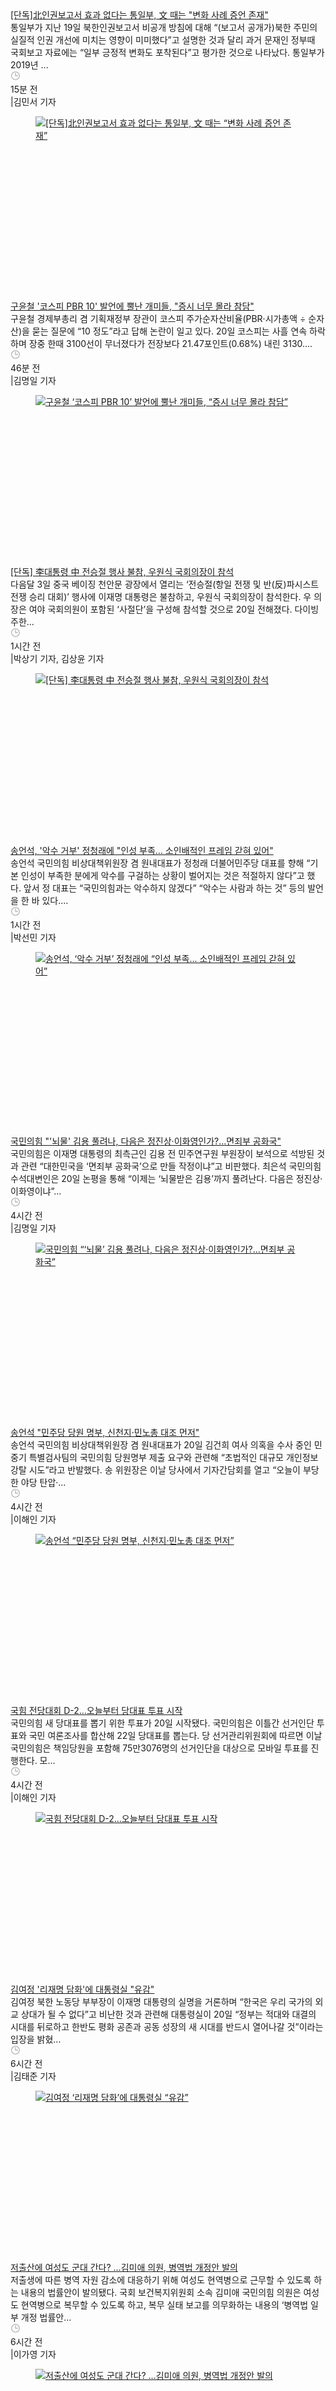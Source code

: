 <div class="width--100"><div class="feed-item"><div class="flex flex--justify-space-between"><div data-pb-fingerprint="f0fVkNKEljNAcQx" data-pb-type="story-feed/default" class="story-card-container | width--100 "><div class="story-card-wrapper story-card-wrapper--basic-nth story-card-wrapper--art-right | show-deck hide-liveblogging box--hidden-sm box-hidden-md-only false story-card--lg"><div class="story-card story-card--art-right |  flex flex--wrap"><div class="story-card-block story-card-left | grid__col--sm-8 grid__col--md-8 grid__col--lg-8"><div class="story-card-component | text--overflow-ellipsis text--left box--pad-bottom-xs"><a class="story-card__headline | box--margin-none text--black font--secondary h4 text__link--color" href="/politics/north_korea/2025/08/20/TRKNVYM6LBAVVHMDCDR7LJ7BS4/"><span>[단독]北인권보고서 효과 없다는 통일부, 文 때는 "변화 사례 증언 존재"</span></a></div><div class="story-card-component story-card__deck | text--grey-60 font--primary font--size-sm-14 font--size-md-14 text--line-height-1.43 text--overflow-ellipsis"><span>통일부가 지난 19일 북한인권보고서 비공개 방침에 대해 “(보고서 공개가)북한 주민의 실질적 인권 개선에 미치는 영향이 미미했다”고 설명한 것과 달리 과거 문재인 정부때 국회보고 자료에는 “일부 긍정적 변화도 포착된다”고 평가한 것으로 나타났다.  통일부가 2019년 ...</span></div><div class="story-card-component story-card__sigline | flex flex--align-items-center flex--wrap text--grey-60 font--primary font--size-sm-14 font--size-md-14 text--line-height-1.43"><div class="story-card__sigline-datetime | flex flex--align-items-center"><div class="icon | flex flex--align-items-center flex--justify-center"><svg xmlns="http://www.w3.org/2000/svg" width="16" height="16" viewBox="0 0 16 16"><g fill="#999"><path d="M8 1.267C4.282 1.267 1.267 4.281 1.267 8S4.282 14.733 8 14.733c3.719 0 6.733-3.014 6.733-6.733S11.719 1.267 8 1.267zM8 2.2c3.203 0 5.8 2.597 5.8 5.8s-2.597 5.8-5.8 5.8S2.2 11.203 2.2 8 4.798 2.2 8 2.2z"></path><path d="M8.467 3.173L8.467 7.533 12.021 7.533 12.021 8.467 7.533 8.467 7.533 3.173z"></path></g></svg>&nbsp;</div><div class="text | text--wrap-pre">15분 전</div></div><span class="box--pad-left-xxs box--pad-right-xxs text--grey-20">|</span><span class="story-card__sigline-author | text--break-all text--grey-60 font--primary font--size-sm-14 font--size-md-14 text--line-height-1.43">김민서 기자</span></div></div><div class="story-card-block story-card-right story-card-block--art | grid__col--sm-4 grid__col--md-4 grid__col--lg-4"><div id="artwrapper" class="story-card-component story-card__art | box--position-relative"><div class="image-wrapper | box--position-relative"><figure class=" story-card__art-image | visual__image"><div class="width--100 box--margin-center"><div class="article-print-sty1 | box--position-relative width--100" style="padding-bottom: 56.25%;"><div class="article-print-sty2 | width--100 height--100 box--position-absolute box--position-absolute-top box--position-absolute-left"><a class="" href="/politics/north_korea/2025/08/20/TRKNVYM6LBAVVHMDCDR7LJ7BS4/" aria-label="[단독]北인권보고서 효과 없다는 통일부, 文 때는 “변화 사례 증언 존재”"><div class="lazyload-wrapper "><img src="https://www.chosun.com/resizer/v2/EEQTHXTC7VI5PMJVLN5454ITJE.jpg?auth=6e5a3270340dd08c5dea6e182e4a3acbe599e5c8aaf5f431b6e9e785290ef4b7&amp;width=400&amp;height=225&amp;smart=true" alt="[단독]北인권보고서 효과 없다는 통일부, 文 때는 “변화 사례 증언 존재”" class="box--display-block"></div></a></div></div></div></figure></div></div></div></div><div class="story-card__separator box--bg-undefined |"><div class="separator | box--border box--border-grey-20 box--border-xs box--border-horizontal box--border-horizontal-bottom"></div></div></div></div></div></div><div class="feed-item"><div class="flex flex--justify-space-between"><div data-pb-fingerprint="f0fVkNKEljNAcQx" data-pb-type="story-feed/default" class="story-card-container | width--100 "><div class="story-card-wrapper story-card-wrapper--basic-nth story-card-wrapper--art-right | show-deck hide-liveblogging box--hidden-sm box-hidden-md-only false story-card--lg"><div class="story-card story-card--art-right |  flex flex--wrap"><div class="story-card-block story-card-left | grid__col--sm-8 grid__col--md-8 grid__col--lg-8"><div class="story-card-component | text--overflow-ellipsis text--left box--pad-bottom-xs"><a class="story-card__headline | box--margin-none text--black font--secondary h4 text__link--color" href="/politics/politics_general/2025/08/20/HXC43KR5LVH2XAG5XMMSHWXFJY/"><span>구윤철 '코스피 PBR 10' 발언에 뿔난 개미들, "증시 너무 몰라 참담"</span></a></div><div class="story-card-component story-card__deck | text--grey-60 font--primary font--size-sm-14 font--size-md-14 text--line-height-1.43 text--overflow-ellipsis"><span>구윤철 경제부총리 겸 기획재정부 장관이 코스피 주가순자산비율(PBR·시가총액 ÷ 순자산)을 묻는 질문에 “10 정도”라고 답해 논란이 일고 있다. 20일 코스피는 사흘 연속 하락하며 장중 한때 3100선이 무너졌다가 전장보다 21.47포인트(0.68%) 내린 3130....</span></div><div class="story-card-component story-card__sigline | flex flex--align-items-center flex--wrap text--grey-60 font--primary font--size-sm-14 font--size-md-14 text--line-height-1.43"><div class="story-card__sigline-datetime | flex flex--align-items-center"><div class="icon | flex flex--align-items-center flex--justify-center"><svg xmlns="http://www.w3.org/2000/svg" width="16" height="16" viewBox="0 0 16 16"><g fill="#999"><path d="M8 1.267C4.282 1.267 1.267 4.281 1.267 8S4.282 14.733 8 14.733c3.719 0 6.733-3.014 6.733-6.733S11.719 1.267 8 1.267zM8 2.2c3.203 0 5.8 2.597 5.8 5.8s-2.597 5.8-5.8 5.8S2.2 11.203 2.2 8 4.798 2.2 8 2.2z"></path><path d="M8.467 3.173L8.467 7.533 12.021 7.533 12.021 8.467 7.533 8.467 7.533 3.173z"></path></g></svg>&nbsp;</div><div class="text | text--wrap-pre">46분 전</div></div><span class="box--pad-left-xxs box--pad-right-xxs text--grey-20">|</span><span class="story-card__sigline-author | text--break-all text--grey-60 font--primary font--size-sm-14 font--size-md-14 text--line-height-1.43">김명일 기자</span></div></div><div class="story-card-block story-card-right story-card-block--art | grid__col--sm-4 grid__col--md-4 grid__col--lg-4"><div id="artwrapper" class="story-card-component story-card__art | box--position-relative"><div class="image-wrapper | box--position-relative"><figure class=" story-card__art-image | visual__image"><div class="width--100 box--margin-center"><div class="article-print-sty1 | box--position-relative width--100" style="padding-bottom: 56.25%;"><div class="article-print-sty2 | width--100 height--100 box--position-absolute box--position-absolute-top box--position-absolute-left"><a class="" href="/politics/politics_general/2025/08/20/HXC43KR5LVH2XAG5XMMSHWXFJY/" aria-label="구윤철 ‘코스피 PBR 10’ 발언에 뿔난 개미들, “증시 너무 몰라 참담”"><div class="lazyload-wrapper "><img src="https://www.chosun.com/resizer/v2/MENSS2MSLBKLFFI26ACRWHNR6U.JPG?auth=1d393b7e48a1cb62d344d582629c98513bda0266b891680a8a8cf79233c7da3f&amp;width=400&amp;height=225&amp;smart=true" alt="구윤철 ‘코스피 PBR 10’ 발언에 뿔난 개미들, “증시 너무 몰라 참담”" class="box--display-block"></div></a></div></div></div></figure></div></div></div></div><div class="story-card__separator box--bg-undefined |"><div class="separator | box--border box--border-grey-20 box--border-xs box--border-horizontal box--border-horizontal-bottom"></div></div></div></div></div></div><div class="feed-item"><div class="flex flex--justify-space-between"><div data-pb-fingerprint="f0fVkNKEljNAcQx" data-pb-type="story-feed/default" class="story-card-container | width--100 "><div class="story-card-wrapper story-card-wrapper--basic-nth story-card-wrapper--art-right | show-deck hide-liveblogging box--hidden-sm box-hidden-md-only false story-card--lg"><div class="story-card story-card--art-right |  flex flex--wrap"><div class="story-card-block story-card-left | grid__col--sm-8 grid__col--md-8 grid__col--lg-8"><div class="story-card-component | text--overflow-ellipsis text--left box--pad-bottom-xs"><a class="story-card__headline | box--margin-none text--black font--secondary h4 text__link--color" href="/politics/politics_general/2025/08/20/SP6XBYFORFHT5HLSHCWSQVFT6Q/"><span>[단독] 李대통령 中 전승절 행사 불참, 우원식 국회의장이 참석</span></a></div><div class="story-card-component story-card__deck | text--grey-60 font--primary font--size-sm-14 font--size-md-14 text--line-height-1.43 text--overflow-ellipsis"><span>다음달 3일 중국 베이징 천안문 광장에서 열리는 ‘전승절(항일 전쟁 및 반(反)파시스트 전쟁 승리 대회)’ 행사에 이재명 대통령은 불참하고, 우원식 국회의장이 참석한다. 우 의장은 여야 국회의원이 포함된 ‘사절단’을 구성해 참석할 것으로 20일 전해졌다.  다이빙 주한...</span></div><div class="story-card-component story-card__sigline | flex flex--align-items-center flex--wrap text--grey-60 font--primary font--size-sm-14 font--size-md-14 text--line-height-1.43"><div class="story-card__sigline-datetime | flex flex--align-items-center"><div class="icon | flex flex--align-items-center flex--justify-center"><svg xmlns="http://www.w3.org/2000/svg" width="16" height="16" viewBox="0 0 16 16"><g fill="#999"><path d="M8 1.267C4.282 1.267 1.267 4.281 1.267 8S4.282 14.733 8 14.733c3.719 0 6.733-3.014 6.733-6.733S11.719 1.267 8 1.267zM8 2.2c3.203 0 5.8 2.597 5.8 5.8s-2.597 5.8-5.8 5.8S2.2 11.203 2.2 8 4.798 2.2 8 2.2z"></path><path d="M8.467 3.173L8.467 7.533 12.021 7.533 12.021 8.467 7.533 8.467 7.533 3.173z"></path></g></svg>&nbsp;</div><div class="text | text--wrap-pre">1시간 전</div></div><span class="box--pad-left-xxs box--pad-right-xxs text--grey-20">|</span><span class="story-card__sigline-author | text--break-all text--grey-60 font--primary font--size-sm-14 font--size-md-14 text--line-height-1.43">박상기 기자,</span><span>&nbsp;</span><span class="story-card__sigline-author | text--break-all text--grey-60 font--primary font--size-sm-14 font--size-md-14 text--line-height-1.43">김상윤 기자</span></div></div><div class="story-card-block story-card-right story-card-block--art | grid__col--sm-4 grid__col--md-4 grid__col--lg-4"><div id="artwrapper" class="story-card-component story-card__art | box--position-relative"><div class="image-wrapper | box--position-relative"><figure class=" story-card__art-image | visual__image"><div class="width--100 box--margin-center"><div class="article-print-sty1 | box--position-relative width--100" style="padding-bottom: 56.25%;"><div class="article-print-sty2 | width--100 height--100 box--position-absolute box--position-absolute-top box--position-absolute-left"><a class="" href="/politics/politics_general/2025/08/20/SP6XBYFORFHT5HLSHCWSQVFT6Q/" aria-label="[단독] 李대통령 中 전승절 행사 불참, 우원식 국회의장이 참석"><div class="lazyload-wrapper "><img src="https://www.chosun.com/resizer/v2/LK6POHXVXRMULJ66LQQCZ45V44.jpg?auth=fb2d6bcdb604e45e23351592a755fbefb1cc3f52a7c68b47d844dcb4bce4bda5&amp;width=400&amp;height=225&amp;focal=2473,1088" alt="[단독] 李대통령 中 전승절 행사 불참, 우원식 국회의장이 참석" class="box--display-block"></div></a></div></div></div></figure></div></div></div></div><div class="story-card__separator box--bg-undefined |"><div class="separator | box--border box--border-grey-20 box--border-xs box--border-horizontal box--border-horizontal-bottom"></div></div></div></div></div></div><div class="feed-item"><div class="flex flex--justify-space-between"><div data-pb-fingerprint="f0fVkNKEljNAcQx" data-pb-type="story-feed/default" class="story-card-container | width--100 "><div class="story-card-wrapper story-card-wrapper--basic-nth story-card-wrapper--art-right | show-deck hide-liveblogging box--hidden-sm box-hidden-md-only false story-card--lg"><div class="story-card story-card--art-right |  flex flex--wrap"><div class="story-card-block story-card-left | grid__col--sm-8 grid__col--md-8 grid__col--lg-8"><div class="story-card-component | text--overflow-ellipsis text--left box--pad-bottom-xs"><a class="story-card__headline | box--margin-none text--black font--secondary h4 text__link--color" href="/politics/politics_general/2025/08/20/AMETGCVDNBGT3FIPHII5X5BT3Q/"><span>송언석, '악수 거부' 정청래에 "인성 부족... 소인배적인 프레임 갇혀 있어"</span></a></div><div class="story-card-component story-card__deck | text--grey-60 font--primary font--size-sm-14 font--size-md-14 text--line-height-1.43 text--overflow-ellipsis"><span>송언석 국민의힘 비상대책위원장 겸 원내대표가 정청래 더불어민주당 대표를 향해 “기본 인성이 부족한 분에게 악수를 구걸하는 상황이 벌어지는 것은 적절하지 않다”고 했다. 앞서 정 대표는 “국민의힘과는 악수하지 않겠다” “악수는 사람과 하는 것” 등의 발언을 한 바 있다....</span></div><div class="story-card-component story-card__sigline | flex flex--align-items-center flex--wrap text--grey-60 font--primary font--size-sm-14 font--size-md-14 text--line-height-1.43"><div class="story-card__sigline-datetime | flex flex--align-items-center"><div class="icon | flex flex--align-items-center flex--justify-center"><svg xmlns="http://www.w3.org/2000/svg" width="16" height="16" viewBox="0 0 16 16"><g fill="#999"><path d="M8 1.267C4.282 1.267 1.267 4.281 1.267 8S4.282 14.733 8 14.733c3.719 0 6.733-3.014 6.733-6.733S11.719 1.267 8 1.267zM8 2.2c3.203 0 5.8 2.597 5.8 5.8s-2.597 5.8-5.8 5.8S2.2 11.203 2.2 8 4.798 2.2 8 2.2z"></path><path d="M8.467 3.173L8.467 7.533 12.021 7.533 12.021 8.467 7.533 8.467 7.533 3.173z"></path></g></svg>&nbsp;</div><div class="text | text--wrap-pre">1시간 전</div></div><span class="box--pad-left-xxs box--pad-right-xxs text--grey-20">|</span><span class="story-card__sigline-author | text--break-all text--grey-60 font--primary font--size-sm-14 font--size-md-14 text--line-height-1.43">박선민 기자</span></div></div><div class="story-card-block story-card-right story-card-block--art | grid__col--sm-4 grid__col--md-4 grid__col--lg-4"><div id="artwrapper" class="story-card-component story-card__art | box--position-relative"><div class="image-wrapper | box--position-relative"><figure class=" story-card__art-image | visual__image"><div class="width--100 box--margin-center"><div class="article-print-sty1 | box--position-relative width--100" style="padding-bottom: 56.25%;"><div class="article-print-sty2 | width--100 height--100 box--position-absolute box--position-absolute-top box--position-absolute-left"><a class="" href="/politics/politics_general/2025/08/20/AMETGCVDNBGT3FIPHII5X5BT3Q/" aria-label="송언석, ‘악수 거부’ 정청래에 “인성 부족... 소인배적인 프레임 갇혀 있어”"><div class="lazyload-wrapper "><img src="https://www.chosun.com/resizer/v2/VDAMT36U2JOPJEYDD2G4A7PIDI.jpg?auth=a853f2e7fdefbddbfb3140ed8b37285683ca2afbba02321af437160ac3833508&amp;width=400&amp;height=225&amp;smart=true" alt="송언석, ‘악수 거부’ 정청래에 “인성 부족... 소인배적인 프레임 갇혀 있어”" class="box--display-block"></div></a></div></div></div></figure></div></div></div></div><div class="story-card__separator box--bg-undefined |"><div class="separator | box--border box--border-grey-20 box--border-xs box--border-horizontal box--border-horizontal-bottom"></div></div></div></div></div></div><div class="feed-item"><div class="flex flex--justify-space-between"><div data-pb-fingerprint="f0fVkNKEljNAcQx" data-pb-type="story-feed/default" class="story-card-container | width--100 "><div class="story-card-wrapper story-card-wrapper--basic-nth story-card-wrapper--art-right | show-deck hide-liveblogging box--hidden-sm box-hidden-md-only false story-card--lg"><div class="story-card story-card--art-right |  flex flex--wrap"><div class="story-card-block story-card-left | grid__col--sm-8 grid__col--md-8 grid__col--lg-8"><div class="story-card-component | text--overflow-ellipsis text--left box--pad-bottom-xs"><a class="story-card__headline | box--margin-none text--black font--secondary h4 text__link--color" href="/politics/politics_general/2025/08/20/U3GMCDDCHJH6TGRIE7ZQ4JGAZU/"><span>국민의힘 "'뇌물' 김용 풀려나, 다음은 정진상·이화영인가?…면죄부 공화국"</span></a></div><div class="story-card-component story-card__deck | text--grey-60 font--primary font--size-sm-14 font--size-md-14 text--line-height-1.43 text--overflow-ellipsis"><span>국민의힘은 이재명 대통령의 최측근인 김용 전 민주연구원 부원장이 보석으로 석방된 것과 관련 “대한민국을 ‘면죄부 공화국’으로 만들 작정이냐”고 비판했다. 최은석 국민의힘 수석대변인은 20일 논평을 통해 “이제는 ‘뇌물받은 김용’까지 풀려난다. 다음은 정진상·이화영이냐”...</span></div><div class="story-card-component story-card__sigline | flex flex--align-items-center flex--wrap text--grey-60 font--primary font--size-sm-14 font--size-md-14 text--line-height-1.43"><div class="story-card__sigline-datetime | flex flex--align-items-center"><div class="icon | flex flex--align-items-center flex--justify-center"><svg xmlns="http://www.w3.org/2000/svg" width="16" height="16" viewBox="0 0 16 16"><g fill="#999"><path d="M8 1.267C4.282 1.267 1.267 4.281 1.267 8S4.282 14.733 8 14.733c3.719 0 6.733-3.014 6.733-6.733S11.719 1.267 8 1.267zM8 2.2c3.203 0 5.8 2.597 5.8 5.8s-2.597 5.8-5.8 5.8S2.2 11.203 2.2 8 4.798 2.2 8 2.2z"></path><path d="M8.467 3.173L8.467 7.533 12.021 7.533 12.021 8.467 7.533 8.467 7.533 3.173z"></path></g></svg>&nbsp;</div><div class="text | text--wrap-pre">4시간 전</div></div><span class="box--pad-left-xxs box--pad-right-xxs text--grey-20">|</span><span class="story-card__sigline-author | text--break-all text--grey-60 font--primary font--size-sm-14 font--size-md-14 text--line-height-1.43">김명일 기자</span></div></div><div class="story-card-block story-card-right story-card-block--art | grid__col--sm-4 grid__col--md-4 grid__col--lg-4"><div id="artwrapper" class="story-card-component story-card__art | box--position-relative"><div class="image-wrapper | box--position-relative"><figure class=" story-card__art-image | visual__image"><div class="width--100 box--margin-center"><div class="article-print-sty1 | box--position-relative width--100" style="padding-bottom: 56.25%;"><div class="article-print-sty2 | width--100 height--100 box--position-absolute box--position-absolute-top box--position-absolute-left"><a class="" href="/politics/politics_general/2025/08/20/U3GMCDDCHJH6TGRIE7ZQ4JGAZU/" aria-label="국민의힘 “‘뇌물’ 김용 풀려나, 다음은 정진상·이화영인가?…면죄부 공화국”"><div class="lazyload-wrapper "><img src="https://www.chosun.com/resizer/v2/VHHLBCQBJ7Z57ZLML6JC63HMV4.jpg?auth=abf8d475b8f77cd4251e401bb5e48fcd9a670401106121bd3f4add33ff0a589d&amp;width=400&amp;height=225&amp;smart=true" alt="국민의힘 “‘뇌물’ 김용 풀려나, 다음은 정진상·이화영인가?…면죄부 공화국”" class="box--display-block"></div></a></div></div></div></figure></div></div></div></div><div class="story-card__separator box--bg-undefined |"><div class="separator | box--border box--border-grey-20 box--border-xs box--border-horizontal box--border-horizontal-bottom"></div></div></div></div></div></div><div class="feed-item"><div class="flex flex--justify-space-between"><div data-pb-fingerprint="f0fVkNKEljNAcQx" data-pb-type="story-feed/default" class="story-card-container | width--100 "><div class="story-card-wrapper story-card-wrapper--basic-nth story-card-wrapper--art-right | show-deck hide-liveblogging box--hidden-sm box-hidden-md-only false story-card--lg"><div class="story-card story-card--art-right |  flex flex--wrap"><div class="story-card-block story-card-left | grid__col--sm-8 grid__col--md-8 grid__col--lg-8"><div class="story-card-component | text--overflow-ellipsis text--left box--pad-bottom-xs"><a class="story-card__headline | box--margin-none text--black font--secondary h4 text__link--color" href="/politics/politics_general/2025/08/20/PAMO3D7PRNFO5IV4THV2C5HC3I/"><span>송언석 "민주당 당원 명부, 신천지·민노총 대조 먼저" </span></a></div><div class="story-card-component story-card__deck | text--grey-60 font--primary font--size-sm-14 font--size-md-14 text--line-height-1.43 text--overflow-ellipsis"><span> 송언석 국민의힘 비상대책위원장 겸 원내대표가 20일 김건희 여사 의혹을 수사 중인 민중기 특별검사팀의 국민의힘 당원명부 제출 요구와 관련해 “초법적인 대규모 개인정보 강탈 시도”라고 반발했다.  송 위원장은 이날 당사에서 기자간담회를 열고 “오늘이 부당한 야당 탄압·...</span></div><div class="story-card-component story-card__sigline | flex flex--align-items-center flex--wrap text--grey-60 font--primary font--size-sm-14 font--size-md-14 text--line-height-1.43"><div class="story-card__sigline-datetime | flex flex--align-items-center"><div class="icon | flex flex--align-items-center flex--justify-center"><svg xmlns="http://www.w3.org/2000/svg" width="16" height="16" viewBox="0 0 16 16"><g fill="#999"><path d="M8 1.267C4.282 1.267 1.267 4.281 1.267 8S4.282 14.733 8 14.733c3.719 0 6.733-3.014 6.733-6.733S11.719 1.267 8 1.267zM8 2.2c3.203 0 5.8 2.597 5.8 5.8s-2.597 5.8-5.8 5.8S2.2 11.203 2.2 8 4.798 2.2 8 2.2z"></path><path d="M8.467 3.173L8.467 7.533 12.021 7.533 12.021 8.467 7.533 8.467 7.533 3.173z"></path></g></svg>&nbsp;</div><div class="text | text--wrap-pre">4시간 전</div></div><span class="box--pad-left-xxs box--pad-right-xxs text--grey-20">|</span><span class="story-card__sigline-author | text--break-all text--grey-60 font--primary font--size-sm-14 font--size-md-14 text--line-height-1.43">이해인 기자</span></div></div><div class="story-card-block story-card-right story-card-block--art | grid__col--sm-4 grid__col--md-4 grid__col--lg-4"><div id="artwrapper" class="story-card-component story-card__art | box--position-relative"><div class="image-wrapper | box--position-relative"><figure class=" story-card__art-image | visual__image"><div class="width--100 box--margin-center"><div class="article-print-sty1 | box--position-relative width--100" style="padding-bottom: 56.25%;"><div class="article-print-sty2 | width--100 height--100 box--position-absolute box--position-absolute-top box--position-absolute-left"><a class="" href="/politics/politics_general/2025/08/20/PAMO3D7PRNFO5IV4THV2C5HC3I/" aria-label="송언석 “민주당 당원 명부, 신천지·민노총 대조 먼저” "><div class="lazyload-wrapper "><img src="https://www.chosun.com/resizer/v2/VFOQ4U25MNFHRCYXCCJCPVLSD4.jpg?auth=c18b781a9788d055ab7edf6ba3f59364fd9d71afab7d6f467dfa7c39dbb945b7&amp;width=400&amp;height=225&amp;smart=true" alt="송언석 “민주당 당원 명부, 신천지·민노총 대조 먼저” " class="box--display-block"></div></a></div></div></div></figure></div></div></div></div><div class="story-card__separator box--bg-undefined |"><div class="separator | box--border box--border-grey-20 box--border-xs box--border-horizontal box--border-horizontal-bottom"></div></div></div></div></div></div><div class="feed-item"><div class="flex flex--justify-space-between"><div data-pb-fingerprint="f0fVkNKEljNAcQx" data-pb-type="story-feed/default" class="story-card-container | width--100 "><div class="story-card-wrapper story-card-wrapper--basic-nth story-card-wrapper--art-right | show-deck hide-liveblogging box--hidden-sm box-hidden-md-only false story-card--lg"><div class="story-card story-card--art-right |  flex flex--wrap"><div class="story-card-block story-card-left | grid__col--sm-8 grid__col--md-8 grid__col--lg-8"><div class="story-card-component | text--overflow-ellipsis text--left box--pad-bottom-xs"><a class="story-card__headline | box--margin-none text--black font--secondary h4 text__link--color" href="/politics/politics_general/2025/08/20/APP2CV4OMBEDHLLZSYBEPJ334I/"><span>국힘 전당대회 D-2...오늘부터 당대표 투표 시작</span></a></div><div class="story-card-component story-card__deck | text--grey-60 font--primary font--size-sm-14 font--size-md-14 text--line-height-1.43 text--overflow-ellipsis"><span> 국민의힘 새 당대표를 뽑기 위한 투표가 20일 시작됐다. 국민의힘은 이틀간 선거인단 투표와 국민 여론조사를 합산해 22일 당대표를 뽑는다.  당 선거관리위원회에 따르면 이날 국민의힘은 책임당원을 포함해 75만3076명의 선거인단을 대상으로 모바일 투표를 진행한다. 모...</span></div><div class="story-card-component story-card__sigline | flex flex--align-items-center flex--wrap text--grey-60 font--primary font--size-sm-14 font--size-md-14 text--line-height-1.43"><div class="story-card__sigline-datetime | flex flex--align-items-center"><div class="icon | flex flex--align-items-center flex--justify-center"><svg xmlns="http://www.w3.org/2000/svg" width="16" height="16" viewBox="0 0 16 16"><g fill="#999"><path d="M8 1.267C4.282 1.267 1.267 4.281 1.267 8S4.282 14.733 8 14.733c3.719 0 6.733-3.014 6.733-6.733S11.719 1.267 8 1.267zM8 2.2c3.203 0 5.8 2.597 5.8 5.8s-2.597 5.8-5.8 5.8S2.2 11.203 2.2 8 4.798 2.2 8 2.2z"></path><path d="M8.467 3.173L8.467 7.533 12.021 7.533 12.021 8.467 7.533 8.467 7.533 3.173z"></path></g></svg>&nbsp;</div><div class="text | text--wrap-pre">4시간 전</div></div><span class="box--pad-left-xxs box--pad-right-xxs text--grey-20">|</span><span class="story-card__sigline-author | text--break-all text--grey-60 font--primary font--size-sm-14 font--size-md-14 text--line-height-1.43">이해인 기자</span></div></div><div class="story-card-block story-card-right story-card-block--art | grid__col--sm-4 grid__col--md-4 grid__col--lg-4"><div id="artwrapper" class="story-card-component story-card__art | box--position-relative"><div class="image-wrapper | box--position-relative"><figure class=" story-card__art-image | visual__image"><div class="width--100 box--margin-center"><div class="article-print-sty1 | box--position-relative width--100" style="padding-bottom: 56.25%;"><div class="article-print-sty2 | width--100 height--100 box--position-absolute box--position-absolute-top box--position-absolute-left"><a class="" href="/politics/politics_general/2025/08/20/APP2CV4OMBEDHLLZSYBEPJ334I/" aria-label="국힘 전당대회 D-2...오늘부터 당대표 투표 시작"><div class="lazyload-wrapper "><img src="https://www.chosun.com/resizer/v2/QSDUXAFGVJD2XAZNJY27ABGI4A.jpg?auth=c2ef4a2b7762d5aea31c68fcaa318861af6696c80168452a5e2c0d768292e4b3&amp;width=400&amp;height=225&amp;smart=true" alt="국힘 전당대회 D-2...오늘부터 당대표 투표 시작" class="box--display-block"></div></a></div></div></div></figure></div></div></div></div><div class="story-card__separator box--bg-undefined |"><div class="separator | box--border box--border-grey-20 box--border-xs box--border-horizontal box--border-horizontal-bottom"></div></div></div></div></div></div><div class="feed-item"><div class="flex flex--justify-space-between"><div data-pb-fingerprint="f0fVkNKEljNAcQx" data-pb-type="story-feed/default" class="story-card-container | width--100 "><div class="story-card-wrapper story-card-wrapper--basic-nth story-card-wrapper--art-right | show-deck hide-liveblogging box--hidden-sm box-hidden-md-only false story-card--lg"><div class="story-card story-card--art-right |  flex flex--wrap"><div class="story-card-block story-card-left | grid__col--sm-8 grid__col--md-8 grid__col--lg-8"><div class="story-card-component | text--overflow-ellipsis text--left box--pad-bottom-xs"><a class="story-card__headline | box--margin-none text--black font--secondary h4 text__link--color" href="/politics/politics_general/2025/08/20/5F3CEM7GLNHUNJ7KFQR4KL2AFU/"><span>김여정 '리재명 담화'에 대통령실 "유감"</span></a></div><div class="story-card-component story-card__deck | text--grey-60 font--primary font--size-sm-14 font--size-md-14 text--line-height-1.43 text--overflow-ellipsis"><span>김여정 북한 노동당 부부장이 이재명 대통령의 실명을 거론하며 “한국은 우리 국가의 외교 상대가 될 수 없다”고 비난한 것과 관련해 대통령실이 20일 “정부는 적대와 대결의 시대를 뒤로하고 한반도 평화 공존과 공동 성장의 새 시대를 반드시 열어나갈 것”이라는 입장을 밝혔...</span></div><div class="story-card-component story-card__sigline | flex flex--align-items-center flex--wrap text--grey-60 font--primary font--size-sm-14 font--size-md-14 text--line-height-1.43"><div class="story-card__sigline-datetime | flex flex--align-items-center"><div class="icon | flex flex--align-items-center flex--justify-center"><svg xmlns="http://www.w3.org/2000/svg" width="16" height="16" viewBox="0 0 16 16"><g fill="#999"><path d="M8 1.267C4.282 1.267 1.267 4.281 1.267 8S4.282 14.733 8 14.733c3.719 0 6.733-3.014 6.733-6.733S11.719 1.267 8 1.267zM8 2.2c3.203 0 5.8 2.597 5.8 5.8s-2.597 5.8-5.8 5.8S2.2 11.203 2.2 8 4.798 2.2 8 2.2z"></path><path d="M8.467 3.173L8.467 7.533 12.021 7.533 12.021 8.467 7.533 8.467 7.533 3.173z"></path></g></svg>&nbsp;</div><div class="text | text--wrap-pre">6시간 전</div></div><span class="box--pad-left-xxs box--pad-right-xxs text--grey-20">|</span><span class="story-card__sigline-author | text--break-all text--grey-60 font--primary font--size-sm-14 font--size-md-14 text--line-height-1.43">김태준 기자</span></div></div><div class="story-card-block story-card-right story-card-block--art | grid__col--sm-4 grid__col--md-4 grid__col--lg-4"><div id="artwrapper" class="story-card-component story-card__art | box--position-relative"><div class="image-wrapper | box--position-relative"><figure class=" story-card__art-image | visual__image"><div class="width--100 box--margin-center"><div class="article-print-sty1 | box--position-relative width--100" style="padding-bottom: 56.25%;"><div class="article-print-sty2 | width--100 height--100 box--position-absolute box--position-absolute-top box--position-absolute-left"><a class="" href="/politics/politics_general/2025/08/20/5F3CEM7GLNHUNJ7KFQR4KL2AFU/" aria-label="김여정 ‘리재명 담화’에 대통령실 “유감”"><div class="lazyload-wrapper "><img src="https://www.chosun.com/resizer/v2/RIOCVT3QID7FKKUEAIV4MHTAMI.jpg?auth=8174c62a5960fc3fdd7b4fda051a214847efc9aea7b9174325c808ac3f91548e&amp;width=400&amp;height=225&amp;smart=true" alt="김여정 ‘리재명 담화’에 대통령실 “유감”" class="box--display-block"></div></a></div></div></div></figure></div></div></div></div><div class="story-card__separator box--bg-undefined |"><div class="separator | box--border box--border-grey-20 box--border-xs box--border-horizontal box--border-horizontal-bottom"></div></div></div></div></div></div><div class="feed-item"><div class="flex flex--justify-space-between"><div data-pb-fingerprint="f0fVkNKEljNAcQx" data-pb-type="story-feed/default" class="story-card-container | width--100 "><div class="story-card-wrapper story-card-wrapper--basic-nth story-card-wrapper--art-right | show-deck hide-liveblogging box--hidden-sm box-hidden-md-only false story-card--lg"><div class="story-card story-card--art-right |  flex flex--wrap"><div class="story-card-block story-card-left | grid__col--sm-8 grid__col--md-8 grid__col--lg-8"><div class="story-card-component | text--overflow-ellipsis text--left box--pad-bottom-xs"><a class="story-card__headline | box--margin-none text--black font--secondary h4 text__link--color" href="/politics/politics_general/2025/08/20/ZFTMJD2L3NBWBG5PPKKYIVVLGM/"><span>저출산에 여성도 군대 간다? …김미애 의원, 병역법 개정안 발의 </span></a></div><div class="story-card-component story-card__deck | text--grey-60 font--primary font--size-sm-14 font--size-md-14 text--line-height-1.43 text--overflow-ellipsis"><span>저출생에 따른 병역 자원 감소에 대응하기 위해 여성도 현역병으로 근무할 수 있도록 하는 내용의 법률안이 발의됐다.  국회 보건복지위원회 소속 김미애 국민의힘 의원은 여성도 현역병으로 복무할 수 있도록 하고, 복무 실태 보고를 의무화하는 내용의 ‘병역법 일부 개정 법률안...</span></div><div class="story-card-component story-card__sigline | flex flex--align-items-center flex--wrap text--grey-60 font--primary font--size-sm-14 font--size-md-14 text--line-height-1.43"><div class="story-card__sigline-datetime | flex flex--align-items-center"><div class="icon | flex flex--align-items-center flex--justify-center"><svg xmlns="http://www.w3.org/2000/svg" width="16" height="16" viewBox="0 0 16 16"><g fill="#999"><path d="M8 1.267C4.282 1.267 1.267 4.281 1.267 8S4.282 14.733 8 14.733c3.719 0 6.733-3.014 6.733-6.733S11.719 1.267 8 1.267zM8 2.2c3.203 0 5.8 2.597 5.8 5.8s-2.597 5.8-5.8 5.8S2.2 11.203 2.2 8 4.798 2.2 8 2.2z"></path><path d="M8.467 3.173L8.467 7.533 12.021 7.533 12.021 8.467 7.533 8.467 7.533 3.173z"></path></g></svg>&nbsp;</div><div class="text | text--wrap-pre">6시간 전</div></div><span class="box--pad-left-xxs box--pad-right-xxs text--grey-20">|</span><span class="story-card__sigline-author | text--break-all text--grey-60 font--primary font--size-sm-14 font--size-md-14 text--line-height-1.43">이가영 기자</span></div></div><div class="story-card-block story-card-right story-card-block--art | grid__col--sm-4 grid__col--md-4 grid__col--lg-4"><div id="artwrapper" class="story-card-component story-card__art | box--position-relative"><div class="image-wrapper | box--position-relative"><figure class=" story-card__art-image | visual__image"><div class="width--100 box--margin-center"><div class="article-print-sty1 | box--position-relative width--100" style="padding-bottom: 56.25%;"><div class="article-print-sty2 | width--100 height--100 box--position-absolute box--position-absolute-top box--position-absolute-left"><a class="" href="/politics/politics_general/2025/08/20/ZFTMJD2L3NBWBG5PPKKYIVVLGM/" aria-label="저출산에 여성도 군대 간다? …김미애 의원, 병역법 개정안 발의 "><div class="lazyload-wrapper "><img src="https://www.chosun.com/resizer/v2/5MKATJHWTNM57E5MGXEF6E6VBA.JPG?auth=8583c5e19a008e1954ca7944160d9f9b0777392e6a38ab3e6b88c8d5f2e72c50&amp;width=400&amp;height=225&amp;smart=true" alt="저출산에 여성도 군대 간다? …김미애 의원, 병역법 개정안 발의 " class="box--display-block"></div></a></div></div></div></figure></div></div></div></div><div class="story-card__separator box--bg-undefined |"><div class="separator | box--border box--border-grey-20 box--border-xs box--border-horizontal box--border-horizontal-bottom"></div></div></div></div></div></div><div class="feed-item"><div class="flex flex--justify-space-between"><div data-pb-fingerprint="f0fVkNKEljNAcQx" data-pb-type="story-feed/default" class="story-card-container | width--100 "><div class="story-card-wrapper story-card-wrapper--basic-last story-card-wrapper--art-right | show-deck hide-liveblogging box--hidden-sm box-hidden-md-only false story-card--lg"><div class="story-card story-card--art-right |  flex flex--wrap"><div class="story-card-block story-card-left | grid__col--sm-8 grid__col--md-8 grid__col--lg-8"><div class="story-card-component | text--overflow-ellipsis text--left box--pad-bottom-xs"><a class="story-card__headline | box--margin-none text--black font--secondary h4 text__link--color" href="/politics/politics_general/2025/08/20/5Z6TZPIWONEENJVSC4SDCPLH7Q/"><span>당정 "기업 활력 제고…규제·과도한 경제형벌 합리화"</span></a></div><div class="story-card-component story-card__deck | text--grey-60 font--primary font--size-sm-14 font--size-md-14 text--line-height-1.43 text--overflow-ellipsis"><span>정부와 더불어민주당이 기업 활력을 높이기 위해 글로벌 기준에 맞지 않은 규제와 과도한 경제 형벌을 합리화하기로 했다. 민주당은 자체 태스크포스(TF)를 구성해 관련 입법을 추진하기로 했다.  한정애 민주당 정책위의장은 20일 오전 국회에서 열린 ‘새 정부 경제성장전략 ...</span></div><div class="story-card-component story-card__sigline | flex flex--align-items-center flex--wrap text--grey-60 font--primary font--size-sm-14 font--size-md-14 text--line-height-1.43"><div class="story-card__sigline-datetime | flex flex--align-items-center"><div class="icon | flex flex--align-items-center flex--justify-center"><svg xmlns="http://www.w3.org/2000/svg" width="16" height="16" viewBox="0 0 16 16"><g fill="#999"><path d="M8 1.267C4.282 1.267 1.267 4.281 1.267 8S4.282 14.733 8 14.733c3.719 0 6.733-3.014 6.733-6.733S11.719 1.267 8 1.267zM8 2.2c3.203 0 5.8 2.597 5.8 5.8s-2.597 5.8-5.8 5.8S2.2 11.203 2.2 8 4.798 2.2 8 2.2z"></path><path d="M8.467 3.173L8.467 7.533 12.021 7.533 12.021 8.467 7.533 8.467 7.533 3.173z"></path></g></svg>&nbsp;</div><div class="text | text--wrap-pre">6시간 전</div></div><span class="box--pad-left-xxs box--pad-right-xxs text--grey-20">|</span><span class="story-card__sigline-author | text--break-all text--grey-60 font--primary font--size-sm-14 font--size-md-14 text--line-height-1.43">권순완 기자</span></div></div><div class="story-card-block story-card-right story-card-block--art | grid__col--sm-4 grid__col--md-4 grid__col--lg-4"><div id="artwrapper" class="story-card-component story-card__art | box--position-relative"><div class="image-wrapper | box--position-relative"><figure class=" story-card__art-image | visual__image"><div class="width--100 box--margin-center"><div class="article-print-sty1 | box--position-relative width--100" style="padding-bottom: 56.25%;"><div class="article-print-sty2 | width--100 height--100 box--position-absolute box--position-absolute-top box--position-absolute-left"><a class="" href="/politics/politics_general/2025/08/20/5Z6TZPIWONEENJVSC4SDCPLH7Q/" aria-label="당정 “기업 활력 제고…규제·과도한 경제형벌 합리화“"><div class="lazyload-wrapper "><img src="https://www.chosun.com/resizer/v2/54QBDLQUERHZHCZXALZGUPYEXY.jpg?auth=baf6c199694a50101b0acfe0aec104f6fa9b0d5f7f8134648a88abf34cc919d6&amp;width=400&amp;height=225&amp;smart=true" alt="당정 “기업 활력 제고…규제·과도한 경제형벌 합리화“" class="box--display-block"></div></a></div></div></div></figure></div></div></div></div></div></div></div></div></div>